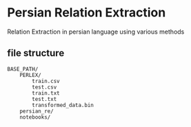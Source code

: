 # Persian Relation Extraction
Relation Extraction in persian language using various methods

## file structure
```
BASE_PATH/
    PERLEX/
        train.csv
        test.csv
        train.txt
        test.txt
        transformed_data.bin
    persian_re/
    notebooks/
```